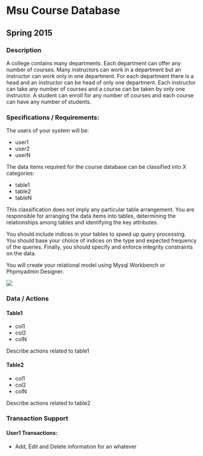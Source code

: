 # Msu Course Database

## Spring 2015

### Description


A college contains many departments. Each department can offer any number of courses. Many instructors can work in a department but an instructor can work only in one department. For each department there is a head and an instructor can be head of only one department. Each instructor can take any number of courses and a course can be taken by only one instructor. A student can enroll for any number of courses and each course can have any number of students.

### Specifications / Requirements:

The users of your system will be:
- user1
- user2
- userN


The data items required for the course database can be classified into X categories: 
- table1
- table2
- tableN


This classification does not imply any particular table arrangement. You are responsible for arranging the data items into tables, determining the relationships among tables and identifying the key attributes. 

You should include indices in your tables to speed up query processing. You should base your choice of indices on the type and expected frequency of the queries. Finally, you should specify and enforce integrity constraints on the data.

You will create your relational model using Mysql Workbench or Phpmyadmin Designer. 


![](https://s3.amazonaws.com/f.cl.ly/items/2R0q41330k2k0N1O2G31/diagram.png)

### Data / Actions

#### Table1
- col1
- col2
- colN

Describe actions related to table1

#### Table2
- col1
- col2
- colN

Describe actions related to table2

### Transaction Support

#### User1 Transactions:

* Add, Edit and Delete information for an whatever